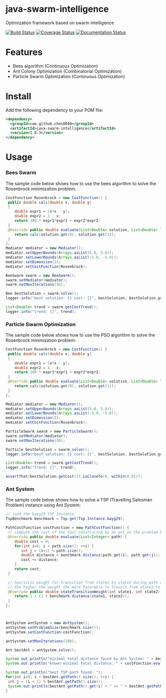 # java-swarm-intelligence

Optimization framework based on swarm intelligence

[![Build Status](https://travis-ci.org/chen0040/java-swarm-intelligence.svg?branch=master)](https://travis-ci.org/chen0040/java-swarm-intelligence) [![Coverage Status](https://coveralls.io/repos/github/chen0040/java-swarm-intelligence/badge.svg?branch=master)](https://coveralls.io/github/chen0040/java-swarm-intelligence?branch=master) [![Documentation Status](https://readthedocs.org/projects/java-swarm-intelligence/badge/?version=latest)](http://java-swarm-intelligence.readthedocs.io/en/latest/?badge=latest)


# Features

* Bees algorithm (Continuous Optimization)
* Ant Colony Optimization (Combinatorial Optimization)
* Particle Swarm Optimization (Continuous Optimization)

# Install

Add the following dependency to your POM file:

```xml
<dependency>
  <groupId>com.github.chen0040</groupId>
  <artifactId>java-swarm-intelligence</artifactId>
  <version>1.0.3</version>
</dependency>
```

# Usage

### Bees Swarm 

The sample code below shows how to use the bees algorithm to solve the Rosenbrock minimization problem:

```java
CostFunction Rosenbrock = new CostFunction() {
 public double calc(double x, double y)
 {
    double expr1 = (x*x - y);
    double expr2 = 1 - x;
    return 100 * expr1*expr1 + expr2*expr2;
 }
 @Override public double evaluate(List<Double> solution, List<Double> lowerBounds, List<Double> upperBounds) {
    return calc(solution.get(0), solution.get(1));
 }
};
Mediator mediator = new Mediator();
mediator.setUpperBounds(Arrays.asList(5.0, 5.0));
mediator.setLowerBounds(Arrays.asList(-5.0, -5.0));
mediator.setDimension(2);
mediator.setCostFunction(Rosenbrock);

BeeSwarm swarm = new BeeSwarm();
swarm.setMediator(mediator);
swarm.setMaxIterations(50);

Bee bestSolution = swarm.solve();
logger.info("best solution: {} cost: {}", bestSolution, bestSolution.getCost());

List<Double> trend = swarm.getCostTrend();
logger.info("trend: {}", trend);
```

### Particle Swarm Optimization

The sample code below shows how to use the PSO algorithm to solve the Rosenbrock minimization problem:

```java
CostFunction Rosenbrock = new CostFunction() {
 public double calc(double x, double y)
 {
    double expr1 = (x*x - y);
    double expr2 = 1 - x;
    return 100 * expr1*expr1 + expr2*expr2;
 }
 @Override public double evaluate(List<Double> solution, List<Double> lowerBounds, List<Double> upperBounds) {
    return calc(solution.get(0), solution.get(1));
 }
};

Mediator mediator = new Mediator();
mediator.setUpperBounds(Arrays.asList(5.0, 5.0));
mediator.setLowerBounds(Arrays.asList(-5.0, -5.0));
mediator.setDimension(2);
mediator.setCostFunction(Rosenbrock);

ParticleSwarm swarm = new ParticleSwarm();
swarm.setMediator(mediator);
swarm.setMaxIterations(50);

Particle bestSolution = swarm.solve();
logger.info("best solution: {} cost: {}", bestSolution, bestSolution.getCost());

List<Double> trend = swarm.getCostTrend();
logger.info("trend: {}", trend);

assertThat(bestSolution.getCost()).isCloseTo(0, within(0.01));
```

### Ant System

The sample code below shows how to solve a TSP (Travelling Salesman Problem) instance using Ant System:
 
 ```java
 // load the bayg29 TSP instance
 TspBenchmark benchmark = Tsp.get(Tsp.Instance.bayg29);
 
PathCostFunction costFunction = new PathCostFunction() {
  // compute the cost of the tour constructed by an ant on the problem bayg29
  @Override public double evaluate(List<Integer> path) {
     double cost = 0;
     for(int i=0; i < path.size(); ++i) {
        int j = (i+1) % path.size();
        double distance = benchmark.distance(path.get(i), path.get(j));
        cost += distance;
     }
     return cost;
  }

  // heuristic weight for transition from state1 to state2 during path construction
  // the higher the weight the more favorable to transit from state1 to state2
  @Override public double stateTransitionWeight(int state1, int state2) {
     return 1 / (1 + benchmark.distance(state1, state2));
  }
};



AntSystem antSystem = new AntSystem();
antSystem.setProblemSize(benchmark.size());
antSystem.setCostFunction(costFunction);

antSystem.setMaxIterations(100);

Ant bestAnt = antSystem.solve();

System.out.println("minimal total distance found by Ant System: " + bestAnt.getCost());
System.out.println("known minimal total distance: " + costFunction.evaluate(benchmark.optTour()));

System.out.println("best TSP path found: ");
for(int i=0; i < bestAnt.getPath().size(); ++i) {
  int j = (i + 1) % bestAnt.getPath().size();
  System.out.println(bestAnt.getPath().get(i) + " => " + bestAnt.getPath().get(j));
}
 ```


